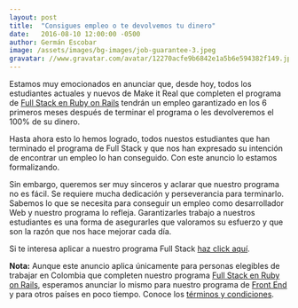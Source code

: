 ```yaml
---
layout: post
title:  "Consigues empleo o te devolvemos tu dinero"
date:   2016-08-10 12:00:00 -0500
author: Germán Escobar
image: /assets/images/bg-images/job-guarantee-3.jpeg
gravatar: //www.gravatar.com/avatar/12270acfe9b6842e1a5b6e594382f149.jpg?s=80
---
```


Estamos muy emocionados en anunciar que, desde hoy, todos los estudiantes actuales y nuevos de Make it Real que completen el programa de <a href="http://www.makeitreal.camp/full-stack-online?utm_source=blog&utm_medium=post&utm_content=job-guarantee&utm_campaign=full-stack-online" target="_blank">Full Stack en Ruby on Rails</a> tendrán un empleo garantizado en los 6 primeros meses después de terminar el programa o les devolveremos el 100% de su dinero.<!-- more -->

Hasta ahora esto lo hemos logrado, todos nuestos estudiantes que han terminado el programa de Full Stack y que nos han expresado su intención de encontrar un empleo lo han conseguido. Con este anuncio lo estamos formalizando.

Sin embargo, queremos ser muy sinceros y aclarar que nuestro programa no es fácil. Se requiere mucha dedicación y perseverancia para terminarlo. Sabemos lo que se necesita para conseguir un empleo como desarrollador Web y nuestro programa lo refleja. Garantizarles trabajo a nuestros estudiantes es una forma de asegurarles que valoramos su esfuerzo y que son la razón que nos hace mejorar cada día.

Si te interesa aplicar a nuestro programa Full Stack <a href="http://www.makeitreal.camp/full-stack-online">haz click aquí</a>.

<div style="font-size: 14px;"><strong>Nota:</strong> Aunque este anuncio aplica únicamente para personas elegibles de trabajar en Colombia que completen nuestro programa <a href="http://www.makeitreal.camp/full-stack-online?utm_source=blog&utm_medium=post&utm_content=job-guarantee&utm_campaign=full-stack-online" target="_blank">Full Stack en Ruby on Rails</a>, esperamos anunciar lo mismo para nuestro programa de <a href="http://www.makeitreal.camp/front-end-online?utm_source=blog&utm_medium=post&utm_content=job-guarantee&utm_campaign=full-stack-online" target="_blank">Front End</a> y para otros países en poco tiempo. Conoce los <a href="http://makeitreal.camp/terms/job-guarantee" target="_blank">términos y condiciones</a>.</div>
